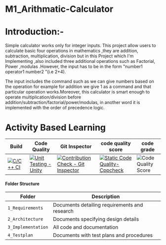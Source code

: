 # M1_Arithmatic-Calculator




# Introduction:-   
Simple calculator works only for integer inputs. This project allow users to calculate basic four operations in mathematics ,they are addition, subtraction, multiplication, division but in this Project
which I'm Implementing ,also included three additional operations such as Factorial, Power ,modulas .However, the input has to be in the form "number1 operator1 number2
"(i.e 2+4).    

The input includes the command such as we can give numbers based on the operation for example for addition we give 1 as a command and that particular operation works.Moreover, this calculator is smart enough to operate multiplication/division before addition/subtraction/factorial/power/modulas, in another word it is implemented with the
order of precedence logic.
  

#  Activity Based Learning
Build | Code Quality | Git Inspector | code quality score | code grade |
|---------|------------|-------------|--------------------|------------
|[![C/C++ CI](https://github.com/HiteshMaddi056/M1_Arithmatic-Calculator/actions/workflows/c++.yml/badge.svg)](https://github.com/HiteshMaddi056/M1_Arithmatic-Calculator/actions/workflows/c++.yml)| [![Unit Testing - Unity](https://github.com/HiteshMaddi056/M1_Arithmatic-Calculator/actions/workflows/unity.yml/badge.svg)](https://github.com/HiteshMaddi056/M1_Arithmatic-Calculator/actions/workflows/unity.yml)| [![Contribution Check - Git Inspector](https://github.com/HiteshMaddi056/M1_Arithmatic-Calculator/actions/workflows/codeinspector.yml/badge.svg)](https://github.com/HiteshMaddi056/M1_Arithmatic-Calculator/actions/workflows/codeinspector.yml)|  [![Static Code Quality- Cppcheck](https://github.com/HiteshMaddi056/M1_Arithmatic-Calculator/actions/workflows/cpp.yml/badge.svg)](https://github.com/HiteshMaddi056/M1_Arithmatic-Calculator/actions/workflows/cpp.yml) | ![Code Quality Score](https://www.code-inspector.com/project/27777/score/svg) |![Code Badge](https://www.code-inspector.com/project/27777/status/svg)

#### Folder Structure
Folder             | Description
-------------------| -----------------------------------------
`1_Requirements`   | Documents detailing requirements and research
`2_Architecture`         | Documents specifying design details
`3_Implementation` | All code and documentation
`4_Testplan`      | Documents with test plans and procedures

